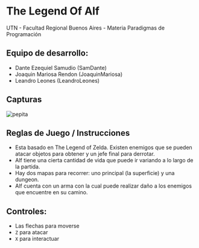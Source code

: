 #  The Legend Of Alf

UTN - Facultad Regional Buenos Aires - Materia Paradigmas de Programación

## Equipo de desarrollo: 

- Dante Ezequiel Samudio (SamDante)
- Joaquin Mariosa Rendon (JoaquinMariosa)
- Leandro Leones (LeandroLeones)

## Capturas 

![pepita](assets/golondrina.png)

## Reglas de Juego / Instrucciones

- Esta basado en The Legend of Zelda. Existen enemigos que se pueden atacar objetos para obtener y un jefe final para derrotar. 
- Alf tiene una cierta cantidad de vida que puede ir variando a lo largo de la partida.
- Hay dos mapas para recorrer: uno principal (la superficie) y una dungeon.
- Alf cuenta con un arma con la cual puede realizar daño a los enemigos que encuentre en su camino.

## Controles:

- Las flechas para moverse
- `Z` para atacar
- `X` para interactuar